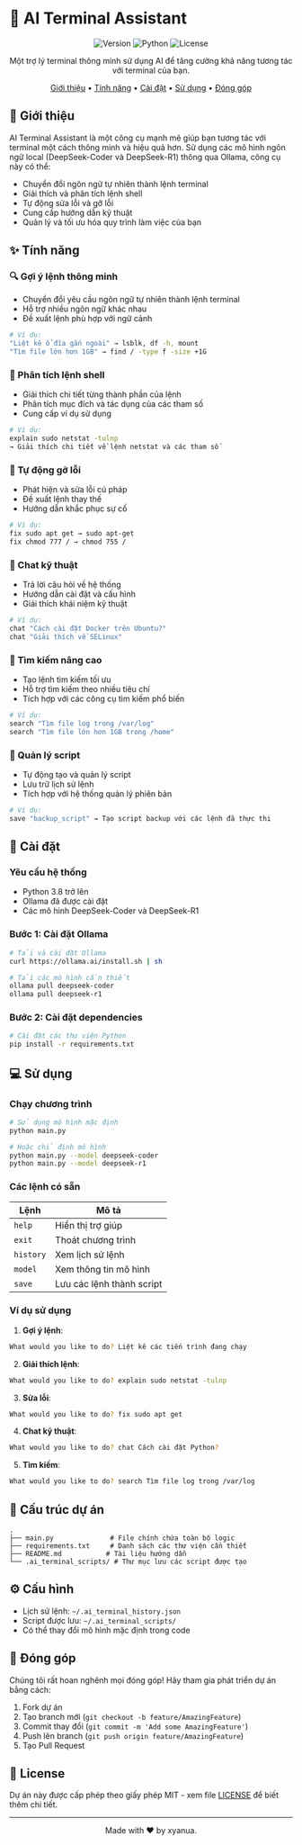 # 🤖 AI Terminal Assistant

<div align="center">

![Version](https://img.shields.io/badge/version-1.0.0-blue.svg)
![Python](https://img.shields.io/badge/python-3.8+-blue.svg)
![License](https://img.shields.io/badge/license-MIT-green.svg)

Một trợ lý terminal thông minh sử dụng AI để tăng cường khả năng tương tác với terminal của bạn.

[Giới thiệu](#-giới-thiệu) • 
[Tính năng](#-tính-năng) • 
[Cài đặt](#-cài-đặt) • 
[Sử dụng](#-sử-dụng) • 
[Đóng góp](#-đóng-góp)

</div>

## 📝 Giới thiệu

AI Terminal Assistant là một công cụ mạnh mẽ giúp bạn tương tác với terminal một cách thông minh và hiệu quả hơn. Sử dụng các mô hình ngôn ngữ local (DeepSeek-Coder và DeepSeek-R1) thông qua Ollama, công cụ này có thể:

- Chuyển đổi ngôn ngữ tự nhiên thành lệnh terminal
- Giải thích và phân tích lệnh shell
- Tự động sửa lỗi và gỡ lỗi
- Cung cấp hướng dẫn kỹ thuật
- Quản lý và tối ưu hóa quy trình làm việc của bạn

## ✨ Tính năng

### 🔍 Gợi ý lệnh thông minh
- Chuyển đổi yêu cầu ngôn ngữ tự nhiên thành lệnh terminal
- Hỗ trợ nhiều ngôn ngữ khác nhau
- Đề xuất lệnh phù hợp với ngữ cảnh

```bash
# Ví dụ:
"Liệt kê ổ đĩa gắn ngoài" → lsblk, df -h, mount
"Tìm file lớn hơn 1GB" → find / -type f -size +1G
```

### 🤖 Phân tích lệnh shell
- Giải thích chi tiết từng thành phần của lệnh
- Phân tích mục đích và tác dụng của các tham số
- Cung cấp ví dụ sử dụng

```bash
# Ví dụ:
explain sudo netstat -tulnp
→ Giải thích chi tiết về lệnh netstat và các tham số
```

### 🔧 Tự động gỡ lỗi
- Phát hiện và sửa lỗi cú pháp
- Đề xuất lệnh thay thế
- Hướng dẫn khắc phục sự cố

```bash
# Ví dụ:
fix sudo apt get → sudo apt-get
fix chmod 777 / → chmod 755 /
```

### 💬 Chat kỹ thuật
- Trả lời câu hỏi về hệ thống
- Hướng dẫn cài đặt và cấu hình
- Giải thích khái niệm kỹ thuật

```bash
# Ví dụ:
chat "Cách cài đặt Docker trên Ubuntu?"
chat "Giải thích về SELinux"
```

### 📂 Tìm kiếm nâng cao
- Tạo lệnh tìm kiếm tối ưu
- Hỗ trợ tìm kiếm theo nhiều tiêu chí
- Tích hợp với các công cụ tìm kiếm phổ biến

```bash
# Ví dụ:
search "Tìm file log trong /var/log"
search "Tìm file lớn hơn 1GB trong /home"
```

### 📑 Quản lý script
- Tự động tạo và quản lý script
- Lưu trữ lịch sử lệnh
- Tích hợp với hệ thống quản lý phiên bản

```bash
# Ví dụ:
save "backup_script" → Tạo script backup với các lệnh đã thực thi
```

## 🚀 Cài đặt

### Yêu cầu hệ thống
- Python 3.8 trở lên
- Ollama đã được cài đặt
- Các mô hình DeepSeek-Coder và DeepSeek-R1

### Bước 1: Cài đặt Ollama
```bash
# Tải và cài đặt Ollama
curl https://ollama.ai/install.sh | sh

# Tải các mô hình cần thiết
ollama pull deepseek-coder
ollama pull deepseek-r1
```

### Bước 2: Cài đặt dependencies
```bash
# Cài đặt các thư viện Python
pip install -r requirements.txt
```

## 💻 Sử dụng

### Chạy chương trình
```bash
# Sử dụng mô hình mặc định
python main.py

# Hoặc chỉ định mô hình
python main.py --model deepseek-coder
python main.py --model deepseek-r1
```

### Các lệnh có sẵn
| Lệnh | Mô tả |
|------|--------|
| `help` | Hiển thị trợ giúp |
| `exit` | Thoát chương trình |
| `history` | Xem lịch sử lệnh |
| `model` | Xem thông tin mô hình |
| `save` | Lưu các lệnh thành script |

### Ví dụ sử dụng
1. **Gợi ý lệnh**:
```bash
What would you like to do? Liệt kê các tiến trình đang chạy
```

2. **Giải thích lệnh**:
```bash
What would you like to do? explain sudo netstat -tulnp
```

3. **Sửa lỗi**:
```bash
What would you like to do? fix sudo apt get
```

4. **Chat kỹ thuật**:
```bash
What would you like to do? chat Cách cài đặt Python?
```

5. **Tìm kiếm**:
```bash
What would you like to do? search Tìm file log trong /var/log
```

## 📁 Cấu trúc dự án
```
.
├── main.py              # File chính chứa toàn bộ logic
├── requirements.txt     # Danh sách các thư viện cần thiết
├── README.md           # Tài liệu hướng dẫn
└── .ai_terminal_scripts/ # Thư mục lưu các script được tạo
```

## ⚙️ Cấu hình
- Lịch sử lệnh: `~/.ai_terminal_history.json`
- Script được lưu: `~/.ai_terminal_scripts/`
- Có thể thay đổi mô hình mặc định trong code

## 🤝 Đóng góp
Chúng tôi rất hoan nghênh mọi đóng góp! Hãy tham gia phát triển dự án bằng cách:

1. Fork dự án
2. Tạo branch mới (`git checkout -b feature/AmazingFeature`)
3. Commit thay đổi (`git commit -m 'Add some AmazingFeature'`)
4. Push lên branch (`git push origin feature/AmazingFeature`)
5. Tạo Pull Request

## 📝 License
Dự án này được cấp phép theo giấy phép MIT - xem file [LICENSE](LICENSE) để biết thêm chi tiết.

---
<div align="center">
Made with ❤️ by xyanua.
</div> 
